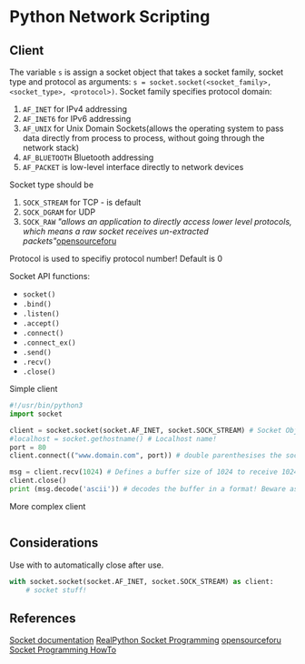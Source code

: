 # Python Network Scripting

## Client

The variable `s` is assign a socket object that takes a socket family, socket type and protocol as arguments: `s = socket.socket(<socket_family>, <socket_type>, <protocol>)`. 
Socket family specifies protocol domain:
1. `AF_INET` for IPv4 addressing
1. `AF_INET6` for IPv6 addressing
1. `AF_UNIX` for Unix Domain Sockets(allows the operating system to pass data directly from process to process, without going through the network stack)
1. `AF_BLUETOOTH` Bluetooth addressing
1. `AF_PACKET` is low-level interface directly to network devices

Socket type should be
1. `SOCK_STREAM` for TCP - is default
2. `SOCK_DGRAM` for UDP
3. `SOCK_RAW`  *"allows an application to directly access lower level protocols, which means a raw socket receives un-extracted packets"*[opensourceforu](https://www.opensourceforu.com/2015/03/a-guide-to-using-raw-sockets/)

Protocol is used to specifiy protocol number! Default is 0

Socket API functions:
-   `socket()`
-   `.bind()`
-   `.listen()`
-   `.accept()`
-   `.connect()`
-   `.connect_ex()`
-   `.send()`
-   `.recv()`
-   `.close()`

Simple client
```python
#!/usr/bin/python3
import socket

client = socket.socket(socket.AF_INET, socket.SOCK_STREAM) # Socket Object
#localhost = socket.gethostname() # Localhost name!
port = 80
client.connect(("www.domain.com", port)) # double parenthesises the socket lib would treat this as one argument

msg = client.recv(1024) # Defines a buffer size of 1024 to receive 1024 bits of data 
client.close()
print (msg.decode('ascii')) # decodes the buffer in a format! Beware ascii is not modern

```


More complex client

```python


```


## Considerations

Use with to automatically close after use.
```python
with socket.socket(socket.AF_INET, socket.SOCK_STREAM) as client:
	# socket stuff!
```



## References
[Socket documentation](https://docs.python.org/3/library/socket.html)
[RealPython Socket Programming](https://realpython.com/python-sockets/)
[opensourceforu](https://www.opensourceforu.com/2015/03/a-guide-to-using-raw-sockets/)
[Socket Programming HowTo](https://docs.python.org/3/howto/sockets.html)